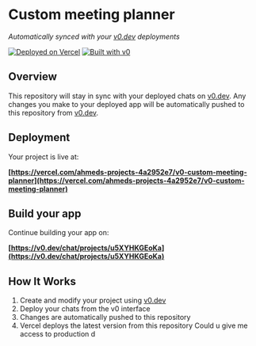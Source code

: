 # Custom meeting planner

*Automatically synced with your [v0.dev](https://v0.dev) deployments*

[![Deployed on Vercel](https://img.shields.io/badge/Deployed%20on-Vercel-black?style=for-the-badge&logo=vercel)](https://vercel.com/ahmeds-projects-4a2952e7/v0-custom-meeting-planner)
[![Built with v0](https://img.shields.io/badge/Built%20with-v0.dev-black?style=for-the-badge)](https://v0.dev/chat/projects/u5XYHKGEoKa)

## Overview

This repository will stay in sync with your deployed chats on [v0.dev](https://v0.dev).
Any changes you make to your deployed app will be automatically pushed to this repository from [v0.dev](https://v0.dev).

## Deployment

Your project is live at:

**[https://vercel.com/ahmeds-projects-4a2952e7/v0-custom-meeting-planner](https://vercel.com/ahmeds-projects-4a2952e7/v0-custom-meeting-planner)**

## Build your app

Continue building your app on:

**[https://v0.dev/chat/projects/u5XYHKGEoKa](https://v0.dev/chat/projects/u5XYHKGEoKa)**

## How It Works

1. Create and modify your project using [v0.dev](https://v0.dev)
2. Deploy your chats from the v0 interface
3. Changes are automatically pushed to this repository
4. Vercel deploys the latest version from this repository
Could u give me access to production d